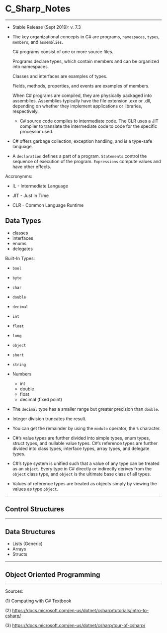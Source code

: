 # C_Sharp_Notes
___

* Stable Release (Sept 2019): v. 7.3

* The key organizational concepts in C# are programs, `namespaces`, `types`, `members`, and `assemblies`. 

  C# programs consist of one or more source files. 
  
  Programs declare types, which contain members and can be organized into namespaces. 
  
  Classes and interfaces are examples of types. 
  
  Fields, methods, properties, and events are examples of members. 
  
  When C# programs are compiled, they are physically packaged into assemblies. Assemblies typically have the file extension .exe or .dll, depending on whether they implement applications or libraries, respectively.
  
  * C# source code compiles to intermediate code. The CLR uses a JIT compiler to translate the intermediate code to code for the specific processor used. 

* C# offers garbage collection, exception handling, and is a type-safe language.

* A `declaration` defines a part of a program. `Statements` control the sequence of execution of the program. `Expressions` compute values and have other effects.

Accronynms:
* IL - Intermediate Language

* JIT - Just In Time

* CLR - Common Language Runtime

## Data Types

* classes
* interfaces
* enums
* delegates

Built-In Types:

* `bool`
* `byte`
* `char`
* `double`
* `decimal`
* `int`
* `float`
* `long`
* `object`
* `short`
* `string`

* Numbers
  * int
  * double
  * float
  * decimal (fixed point)
  
  
* The `decimal` type has a smaller range but greater precision than `double`.

* Integer division truncates the result.

* You can get the remainder by using the `modulo` operator, the `%` character.

* C#’s value types are further divided into simple types, enum types, struct types, and nullable value types. C#’s reference types are further divided into class types, interface types, array types, and delegate types.

* C#’s type system is unified such that a value of any type can be treated as an `object`. Every type in C# directly or indirectly derives from the `object` class type, and `object` is the ultimate base class of all types. 

*  Values of reference types are treated as objects simply by viewing the values as type `object`.

___

## Control Structures

___

## Data Structures

* Lists (Generic)
* Arrays
* Structs

___

## Object Oriented Programming

















___
Sources:

(1) Computing with C# Textbook

(2) https://docs.microsoft.com/en-us/dotnet/csharp/tutorials/intro-to-csharp/

(3) https://docs.microsoft.com/en-us/dotnet/csharp/tour-of-csharp/
